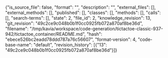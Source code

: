{"is_source_file": false, "format": "", "description": "", "external_files": [], "external_methods": [], "published": [], "classes": [], "methods": [], "calls": [], "search-terms": [], "state": 2, "file_id": 2, "knowledge_revision": 13, "git_revision": "49c2ce9c048b0b1f0cc0925fb072a870af8be36d", "filename": "/tmp/kavia/workspace/code-generation/tictactoe-classic-937-942/tictactoe_container/README.md", "hash": "ebece526bc2eadd78ddd787a76c56607", "format-version": 4, "code-base-name": "default", "revision_history": [{"13": "49c2ce9c048b0b1f0cc0925fb072a870af8be36d"}]}